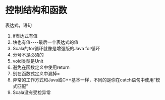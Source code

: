 # 控制结构和函数 #
表达式，语句

1. if表达式有值
2. 块也有值----最后一个表达式的值
3. Scala的for循环就像是增强版的Java for循环
4. 分号不是必须的
5. void类型是Unit
6. 避免在函数定义中使用return
7. 别在函数式定义中漏掉=
8. 异常的工作方式和Java或C++基本一样，不同的是你在catch语句中使用“模式匹配”
9. Scala没有受检异常
